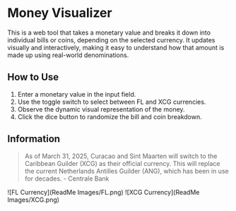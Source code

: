 # Money Visualizer

This is a web tool that takes a monetary value and breaks it down into individual bills or coins, depending on the selected currency. It updates visually and interactively, making it easy to understand how that amount is made up using real-world denominations.

## How to Use

1.  Enter a monetary value in the input field.
2.  Use the toggle switch to select between FL and XCG currencies.
3.  Observe the dynamic visual representation of the money.
4.  Click the dice button to randomize the bill and coin breakdown.

## Information

>As of March 31, 2025, Curacao and Sint Maarten will switch to the Caribbean Guilder (XCG) as their official currency. This will replace the current Netherlands Antilles Guilder (ANG), which has been in use for decades. - Centrale Bank

![FL Currency](ReadMe Images/FL.png)
![XCG Currency](ReadMe Images/XCG.png)
